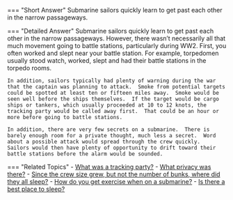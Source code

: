 
=== "Short Answer"
    Submarine sailors quickly learn to get past each other in the narrow passageways.

=== "Detailed Answer"
    Submarine sailors quickly learn to get past each other in the narrow passageways.  However, there wasn’t necessarily all that much movement going to battle stations, particularly during WW2.  First, you often worked and slept near your battle station.  For example, torpedomen usually stood watch, worked, slept and had their battle stations in the torpedo rooms.

    In addition, sailors typically had plenty of warning during the war that the captain was planning to attack.  Smoke from potential targets could be spotted at least ten or fifteen miles away.  Smoke would be seen well before the ships themselves.  If the target would be cargo ships or tankers, which usually proceeded at 10 to 12 knots, the tracking party would be called away first.  That could be an hour or more before going to battle stations.

    In addition, there are very few secrets on a submarine.  There is barely enough room for a private thought, much less a secret.  Word about a possible attack would spread through the crew quickly.  Sailors would then have plenty of opportunity to drift toward their battle stations before the alarm would be sounded.

=== "Related Topics"
    - [What was a tracking party?](../FAQs/what-was-a-tracking-party.md)
    - [What privacy was there?](../FAQs/what-privacy-was-there.md)
    - [Since the crew size grew, but not the number of bunks, where did they all sleep?](../FAQs/since-the-crew-size-grew-but-not-the-number-of-bunks-where-did-they-all-sleep.md)
    - [How do you get exercise when on a submarine?](../FAQs/how-do-you-get-exercise-when-on-a-submarine.md)
    - [Is there a best place to sleep?](../FAQs/is-there-a-best-place-to-sleep.md)

